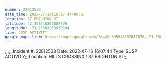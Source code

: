 ```yaml
---
number: 22012533
date_time: 2022-07-16T16:07:44+00:00
location: 37 BRIGHTON ST
latitude: 42.395648307887676
longitude: -71.15862873938104
type: SUSP ACTIVITY
google_maps_link: https://maps.google.com/?q=42.395648307887676,-71.15862873938104
---
```


;;;;;;Incident #: 22012533  Date: 2022-07-16 16:07:44   Type: SUSP ACTIVITY;;;Location: HILLS CROSSING / 37 BRIGHTON ST;;;

